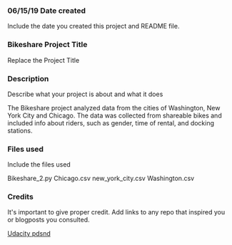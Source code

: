 ### **06/15/19 Date created**
Include the date you created this project and README file.

### **Bikeshare Project Title**
Replace the Project Title

### **Description**
Describe what your project is about and what it does

The Bikeshare project analyzed data from the cities of Washington, New York City and Chicago. The data was collected from shareable bikes and included info about riders, such as gender, time of rental, and docking stations.

### **Files used**
Include the files used

Bikeshare_2.py
Chicago.csv
new_york_city.csv
Washington.csv

### **Credits**
It's important to give proper credit. Add links to any repo that inspired you or blogposts you consulted.

[Udacity pdsnd](https://github.com/udacity/pdsnd_github)
